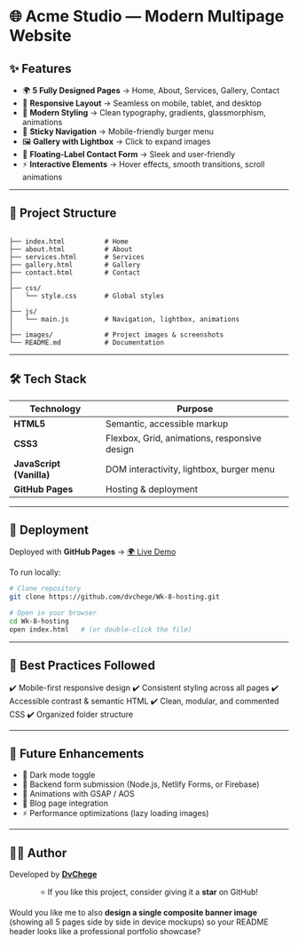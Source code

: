 
# 🌐 Acme Studio — Modern Multipage Website  





## ✨ Features  

- 🌍 **5 Fully Designed Pages** → Home, About, Services, Gallery, Contact  
- 📱 **Responsive Layout** → Seamless on mobile, tablet, and desktop  
- 🎨 **Modern Styling** → Clean typography, gradients, glassmorphism, animations  
- 🧭 **Sticky Navigation** → Mobile-friendly burger menu  
- 🖼️ **Gallery with Lightbox** → Click to expand images  
- 📩 **Floating-Label Contact Form** → Sleek and user-friendly  
- ⚡ **Interactive Elements** → Hover effects, smooth transitions, scroll animations  

---



## 📂 Project Structure  

```

├── index.html          # Home
├── about.html          # About
├── services.html       # Services
├── gallery.html        # Gallery
├── contact.html        # Contact
│
├── css/
│   └── style.css       # Global styles
│
├── js/
│   └── main.js         # Navigation, lightbox, animations
│
├── images/             # Project images & screenshots
└── README.md           # Documentation

````

---

## 🛠️ Tech Stack  

| Technology | Purpose |
|------------|----------|
| **HTML5**  | Semantic, accessible markup |
| **CSS3**   | Flexbox, Grid, animations, responsive design |
| **JavaScript (Vanilla)** | DOM interactivity, lightbox, burger menu |
| **GitHub Pages** | Hosting & deployment |

---

## 🚀 Deployment  

Deployed with **GitHub Pages** → [🌍 Live Demo](https://dvchege.github.io/Wk-8-hosting/)  

To run locally:  

```bash
# Clone repository
git clone https://github.com/dvchege/Wk-8-hosting.git

# Open in your browser
cd Wk-8-hosting
open index.html   # (or double-click the file)
````

---

## 📌 Best Practices Followed

✔️ Mobile-first responsive design
✔️ Consistent styling across all pages
✔️ Accessible contrast & semantic HTML
✔️ Clean, modular, and commented CSS
✔️ Organized folder structure

---

## 🔮 Future Enhancements

* 🌙 Dark mode toggle
* 📩 Backend form submission (Node.js, Netlify Forms, or Firebase)
* 🎥 Animations with GSAP / AOS
* 📰 Blog page integration
* ⚡ Performance optimizations (lazy loading images)

---

## 👨‍💻 Author

Developed  by **[DvChege](https://github.com/dvchege)**

<p align="center">
⭐ If you like this project, consider giving it a <b>star</b> on GitHub!
</p>


Would you like me to also **design a single composite banner image** (showing all 5 pages side by side in device mockups) so your README header looks like a professional portfolio showcase?
